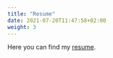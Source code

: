 ```yaml
---
title: "Resume"
date: 2021-07-20T11:47:58+02:00
weight: 3
---
```

Here you can find my [resume](https://mighty-ridge-73883.herokuapp.com/).
